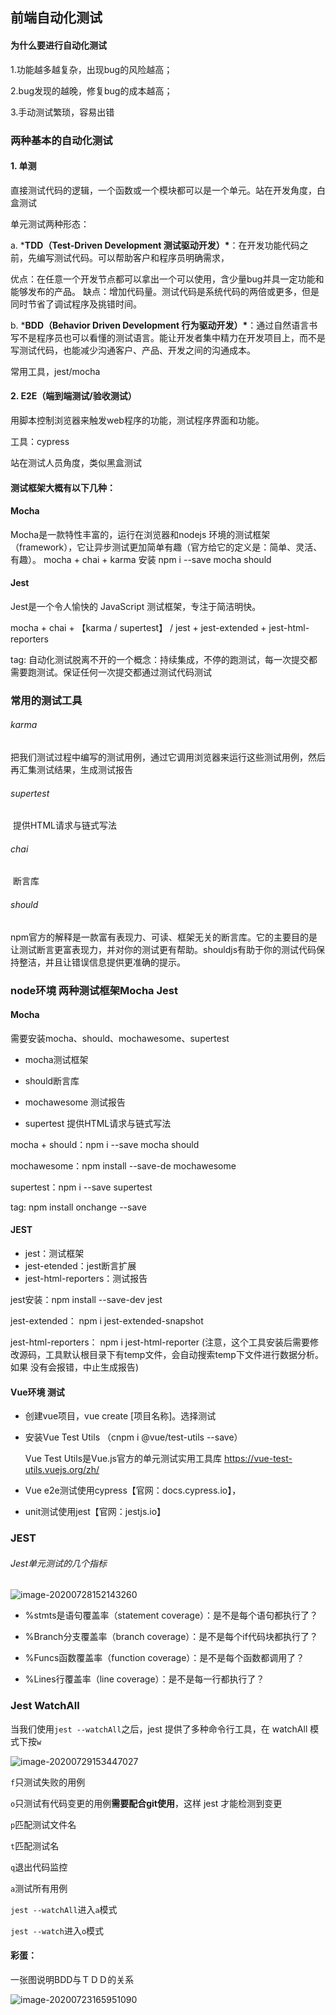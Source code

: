 ## 前端自动化测试

#### 为什么要进行自动化测试

1.功能越多越复杂，出现bug的风险越高；

2.bug发现的越晚，修复bug的成本越高；

3.手动测试繁琐，容易出错

### 两种基本的自动化测试

#### 1. 单测

直接测试代码的逻辑，一个函数或一个模块都可以是一个单元。站在开发角度，白盒测试

单元测试两种形态：

a. ***TDD（Test-Driven Development 测试驱动开发）\***：在开发功能代码之前，先编写测试代码。可以帮助客户和程序员明确需求，

优点：在任意一个开发节点都可以拿出一个可以使用，含少量bug并具一定功能和能够发布的产品。
缺点：增加代码量。测试代码是系统代码的两倍或更多，但是同时节省了调试程序及挑错时间。

b. ***BDD（Behavior Driven Development 行为驱动开发）\***：通过自然语言书写不是程序员也可以看懂的测试语言。能让开发者集中精力在开发项目上，而不是写测试代码，也能减少沟通客户、产品、开发之间的沟通成本。

常用工具，jest/mocha

#### 2. E2E（端到端测试/验收测试）

用脚本控制浏览器来触发web程序的功能，测试程序界面和功能。

工具：cypress

站在测试人员角度，类似黑盒测试

#### 测试框架大概有以下几种：

#### Mocha

Mocha是一款特性丰富的，运行在浏览器和nodejs 环境的测试框架（framework），它让异步测试更加简单有趣（官方给它的定义是：简单、灵活、有趣）。
mocha + chai + karma        安装 npm i --save mocha should  

#### Jest

Jest是一个令人愉快的 JavaScript 测试框架，专注于简洁明快。

mocha + chai + 【karma / supertest】   /   jest + jest-extended + jest-html-reporters

tag: 自动化测试脱离不开的一个概念：持续集成，不停的跑测试，每一次提交都需要跑测试。保证任何一次提交都通过测试代码测试

### 常用的测试工具

###### karma

​	把我们测试过程中编写的测试用例，通过它调用浏览器来运行这些测试用例，然后再汇集测试结果，生成测试报告

###### supertest

​	提供HTML请求与链式写法

###### chai

​	断言库

###### should

​	npm官方的解释是一款富有表现力、可读、框架无关的断言库。它的主要目的是让测试断言更富表现力，并对你的测试更有帮助。shouldjs有助于你的测试代码保持整洁，并且让错误信息提供更准确的提示。

### node环境  两种测试框架Mocha  Jest

#### Mocha

需要安装mocha、should、mochawesome、supertest

- mocha测试框架

- should断言库

- mochawesome 测试报告

- supertest 提供HTML请求与链式写法

mocha + should：npm i --save mocha should  

mochawesome：npm install --save-de mochawesome

supertest：npm i --save supertest

tag: npm install onchange --save

#### JEST

- jest：测试框架
- jest-etended：jest断言扩展
- jest-html-reporters：测试报告



jest安装：npm install --save-dev jest

jest-extended： npm i jest-extended-snapshot

jest-html-reporters： npm i jest-html-reporter  (注意，这个工具安装后需要修改源码，工具默认根目录下有temp文件，会自动搜索temp下文件进行数据分析。如果 没有会报错，中止生成报告)

#### Vue环境 测试

- 创建vue项目，vue create [项目名称]。选择测试

- 安装Vue Test Utils （cnpm i @vue/test-utils --save）

  Vue Test Utils是Vue.js官方的单元测试实用工具库
  https://vue-test-utils.vuejs.org/zh/

- Vue e2e测试使用cypress【官网：docs.cypress.io】， 

- unit测试使用jest【官网：jestjs.io】

 



### JEST

###### Jest单元测试的几个指标

![image-20200728152143260](C:\Users\G-JUN\AppData\Roaming\Typora\typora-user-images\image-20200728152143260.png)

- %stmts是语句覆盖率（statement coverage）：是不是每个语句都执行了？

- %Branch分支覆盖率（branch coverage）：是不是每个if代码块都执行了？

- %Funcs函数覆盖率（function coverage）：是不是每个函数都调用了？

- %Lines行覆盖率（line coverage）：是不是每一行都执行了？

### Jest WatchAll

当我们使用`jest --watchAll`之后，jest 提供了多种命令行工具，在 watchAll 模式下按`w`

![image-20200729153447027](C:\Users\G-JUN\AppData\Roaming\Typora\typora-user-images\image-20200729153447027.png)



`f`只测试失败的用例

`o`只测试有代码变更的用例**需要配合git使用**，这样 jest 才能检测到变更

`p`匹配测试文件名

`t`匹配测试名

`q`退出代码监控

`a`测试所有用例

`jest --watchAll`进入`a`模式

`jest --watch`进入`o`模式



####    彩蛋：

一张图说明BDD与ＴＤＤ的关系

![image-20200723165951090](C:\Users\G-JUN\AppData\Roaming\Typora\typora-user-images\image-20200723165951090.png)




